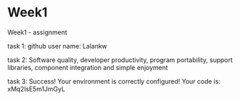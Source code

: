 # Week1
Week1 - assignment

task 1: github user name: Lalankw

task 2: Software quality, developer productivity, program portability, support libraries, component integration and simple enjoyment

task 3: Success! Your environment is correctly configured! Your code is: xMq2lsE5m1JmGyL
